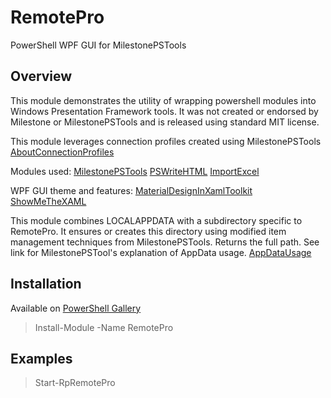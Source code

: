 # RemotePro

PowerShell WPF GUI for MilestonePSTools

## Overview

This module demonstrates the utility of wrapping powershell modules
into Windows Presentation Framework tools.
It was not created or endorsed by Milestone or MilestonePSTools and is
released using standard MIT license.

This module leverages connection profiles created using MilestonePSTools
[AboutConnectionProfiles](https://www.milestonepstools.com/blog/2023/09/29/introducing-connection-profiles-and-custom-attributes/)

Modules used:
[MilestonePSTools](https://www.milestonepstools.com/)
[PSWriteHTML](https://github.com/EvotecIT/PSWriteHTML)
[ImportExcel](https://github.com/dfinke/ImportExcel)

WPF GUI theme and features:
[MaterialDesignInXamlToolkit](https://github.com/MaterialDesignInXAML/MaterialDesignInXamlToolkit)
[ShowMeTheXAML](https://github.com/Keboo/ShowMeTheXAML)

This module combines LOCALAPPDATA with a subdirectory
specific to RemotePro. It ensures or creates this directory using modified
item management techniques from MilestonePSTools. Returns the full path.
See link for MilestonePSTool's explanation of AppData usage.
[AppDataUsage](https://www.milestonepstools.com/commands/en-US/Connect-Vms/#description)


## Installation

Available on [PowerShell Gallery](https://www.powershellgallery.com/packages/RemotePro)
> Install-Module -Name RemotePro

## Examples
> Start-RpRemotePro



